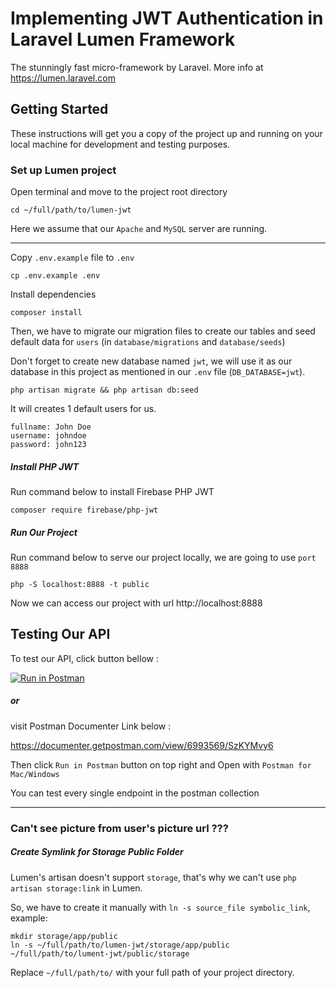 # Implementing JWT Authentication in Laravel Lumen Framework #
The stunningly fast micro-framework by Laravel. More info at https://lumen.laravel.com

## Getting Started
These instructions will get you a copy of the project up and running on your local machine for development and testing purposes.

### Set up Lumen project

Open terminal and move to the project root directory
```
cd ~/full/path/to/lumen-jwt
```

Here we assume that our `Apache` and `MySQL` server are running.

---

Copy `.env.example` file to `.env`
```
cp .env.example .env
```

Install dependencies
```
composer install
```

Then, we have to migrate our migration files to create our tables and seed default data for `users`
(in `database/migrations` and `database/seeds`)

Don't forget to create new database named `jwt`, we will use it as our database in this project as mentioned in our `.env` file (`DB_DATABASE=jwt`).
```
php artisan migrate && php artisan db:seed
```
It will creates 1 default users for us.
```
fullname: John Doe
username: johndoe
password: john123
```

##### Install PHP JWT
Run command below to install Firebase PHP JWT
```
composer require firebase/php-jwt
```

##### Run Our Project
Run command below to serve our project locally, we are going to use `port 8888`
```
php -S localhost:8888 -t public
```
Now we can access our project with url http://localhost:8888


## Testing Our API
To test our API, click button bellow : 

[![Run in Postman](https://run.pstmn.io/button.svg)](https://app.getpostman.com/run-collection/9a089a056ead81ecd383)

##### or
visit Postman Documenter Link below :

https://documenter.getpostman.com/view/6993569/SzKYMvy6

Then click `Run in Postman` button on top right and Open with `Postman for Mac/Windows`

You can test every single endpoint in the postman collection

---

### Can't see picture from user's picture url ???
##### Create Symlink for Storage Public Folder
Lumen's artisan doesn't support `storage`, that's why we can't use `php artisan storage:link` in Lumen.

So, we have to create it manually with `ln -s source_file symbolic_link`, example:
```
mkdir storage/app/public
ln -s ~/full/path/to/lumen-jwt/storage/app/public ~/full/path/to/lument-jwt/public/storage
```
Replace `~/full/path/to/` with your full path of your project directory.
